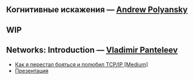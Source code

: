Когнитивные искажения — [Andrew Polyansky](https://github.com/andrew-polyansky)
---

WIP
-

Networks: Introduction — [Vladimir Panteleev](https://github.com/vpanteleev)
---

- [Как я перестал бояться и полюбил TCP/IP [Medium]](https://medium.com/@paralect/how-i-learned-to-stop-worrying-and-love-the-tcp-ip-cab5910a53c2)
- [Презентация](files/Networks.key)
